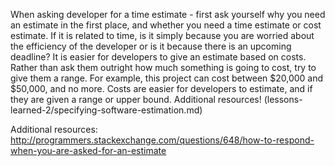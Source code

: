 
When asking developer for a time estimate - first ask yourself why you need an estimate in the first place, and whether you need a time estimate or cost estimate.
If it is related to time, is it simply because you are worried about the efficiency of the developer or is it because there is an upcoming deadline?
It is easier for developers to give an estimate based on costs.  Rather than ask them outright how much something is going to cost, try to give them a range.  For example, this project can cost between $20,000 and $50,000, and no more.  Costs are easier for developers to estimate, and if they are given a range or upper bound. 
Additional resources! (lessons-learned-2/specifying-software-estimation.md) 


Additional resources: http://programmers.stackexchange.com/questions/648/how-to-respond-when-you-are-asked-for-an-estimate 



